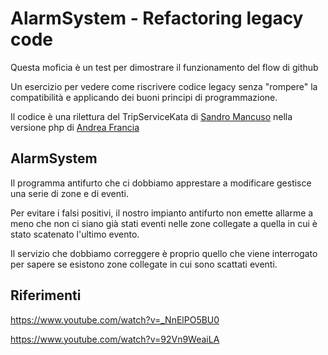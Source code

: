 # AlarmSystem - Refactoring legacy code

Questa moficia è un test per dimostrare
il funzionamento del flow di github

Un esercizio per vedere come riscrivere codice legacy senza "rompere" la compatibilità
e applicando dei buoni principi di programmazione.

Il codice è una rilettura del TripServiceKata di 
[Sandro Mancuso](https://github.com/sandromancuso/trip-service-kata) nella
versione php di [Andrea Francia](https://github.com/andreafrancia/trip-service-kata)

## AlarmSystem

Il programma antifurto che ci dobbiamo apprestare a modificare gestisce una serie
di zone e di eventi.

Per evitare i falsi positivi, il nostro impianto antifurto non emette allarme a
meno che non ci siano già stati eventi nelle zone collegate a quella in cui è stato
scatenato l'ultimo evento. 

Il servizio che dobbiamo correggere è proprio quello che viene interrogato per
sapere se esistono zone collegate in cui sono scattati eventi.


## Riferimenti

https://www.youtube.com/watch?v=_NnElPO5BU0

https://www.youtube.com/watch?v=92Vn9WeaiLA
